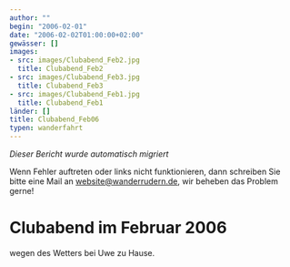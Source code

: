 ```yaml
---
author: ""
begin: "2006-02-01"
date: "2006-02-02T01:00:00+02:00"
gewässer: []
images:
- src: images/Clubabend_Feb2.jpg
  title: Clubabend_Feb2
- src: images/Clubabend_Feb3.jpg
  title: Clubabend_Feb3
- src: images/Clubabend_Feb1.jpg
  title: Clubabend_Feb1
länder: []
title: Clubabend_Feb06
typen: wanderfahrt
---
```



*Dieser Bericht wurde automatisch migriert*

Wenn Fehler auftreten oder links nicht funktionieren, dann schreiben Sie bitte eine Mail an website@wanderrudern.de, wir beheben das Problem gerne!



# Clubabend im Februar 2006


wegen des Wetters bei Uwe zu Hause.
